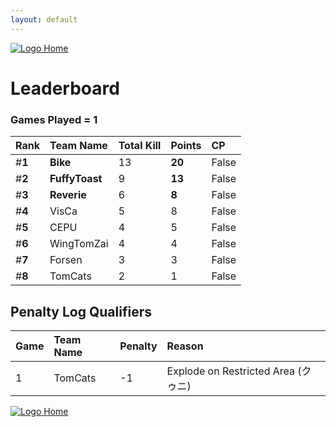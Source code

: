 ```yaml
---
layout: default
---
```


[ ![Logo](https://kanziebub.github.io/ProjectSEA/assets/images/bullet_rev.png) Home](https://kanziebub.github.io/ProjectSEA/)

# **Leaderboard**

### Games Played = 1

|  Rank  | Team Name             | Total Kill | **Points** | CP |
|:-------|:----------------------|:-----------|:-----------|:---|
| #**1** | **Bike** | 13 | **20** | False | 
| #**2** | **FuffyToast** | 9 | **13** | False | 
| #**3** | **Reverie** | 6 | **8** | False | 
| #**4** | VisCa | 5 | 8 | False | 
| #**5** | CEPU | 4 | 5 | False | 
| #**6** | WingTomZai | 4 | 4 | False | 
| #**7** | Forsen | 3 | 3 | False | 
| #**8** | TomCats | 2 | 1 | False | 
 

## Penalty Log Qualifiers

|  Game  | Team Name | Penalty | Reason                |
|:-------|:----------|:--------|:----------------------| 
|  1  |  TomCats  |  -1  |  Explode on Restricted Area (クゥニ)  |


[ ![Logo](https://kanziebub.github.io/ProjectSEA/assets/images/bullet_rev.png) Home](https://kanziebub.github.io/ProjectSEA/)
